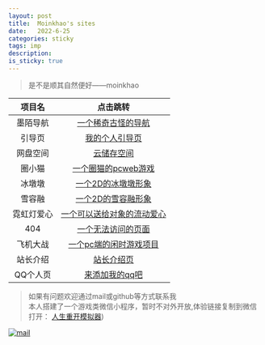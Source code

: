 ```yaml
---
layout: post
title:  Moinkhao's sites
date:   2022-6-25
categories: sticky
tags: imp
description:
is_sticky: true
---
```



> 是不是顺其自然便好——moinkhao


|  项目名   | 点击跳转  |
|  :----:  |  :----:  |
| 墨陌导航 | [一个稀奇古怪的导航](https://h539251932.github.io/daohang) |
| 引导页 | [我的个人引导页](https://moinkhao.rth1.one) |
| 网盘空间  | [云储存空间](http://h539251932.ys168.com) |
| 圈小猫 | [一个圈猫的pcweb游戏](https://xiaojiarun.github.io/mao.html) |
| 冰墩墩 | [一个2D的冰墩墩形象](https://h539251932.github.io/mohao/bdd) |
| 雪容融 | [一个2D的雪容融形象](https://h539251932.github.io/mohao/xrr) |
| 霓虹灯爱心 | [一个可以送给对象的流动爱心](https://h539251932.github.io/mohao/lovea) |
| 404 | [一个无法访问的页面](https://h539251932.github.io/mohao/404.html) |
| 飞机大战 | [一个pc端的闲时游戏项目](https://moinkhao.rth1.one/fly) |
| 站长介绍 | [站长介绍页](https://h539251932.github.io/moinkhao/) |
| QQ个人页 | [来添加我的qq吧](https://moinkhao.rth1.one/space/index) |



> 如果有问题欢迎通过mail或github等方式联系我<br>
> 本人搭建了一个游戏类微信小程序，暂时不对外开放,体验链接复制到微信打开：
[人生重开模拟器](https://open.weixin.qq.com/sns/getexpappinfo?appid=wxed8a95707bafe5f1&amp;path=#wechat-redirect))


[![mail](https://s1.328888.xyz/2022/09/09/9CkOU.png "点下试试")](https://mail.qq.com/cgi-bin/qm_share?t=qm_mailme&email=h539251932@qq.com)
